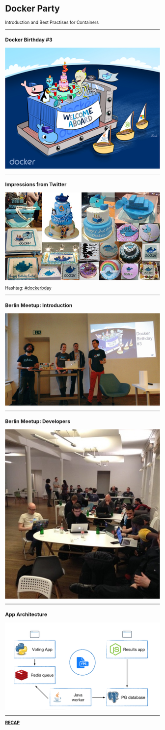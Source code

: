 # Docker Party

Introduction and Best Practises for Containers

---

### Docker Birthday #3

![Party](images/docker_party.png)

---

### Impressions from Twitter

![Cake](images/docker_birthday_cake.png)

Hashtag: [#dockerbday](https://twitter.com/search?f=tweets&vertical=default&q=%23dockerbday&src=tyah)

---

### Berlin Meetup: Introduction

![Docker Berlin Speaker](images/docker_berlin_meetup_1.jpg)

---

### Berlin Meetup: Developers

![Docker Berlin Audience](images/docker_berlin_meetup_2.jpg)

---

### App Architecture

![Birthday App](images/docker_birthday_app_architecture.png)

---

[__RECAP__](..)
